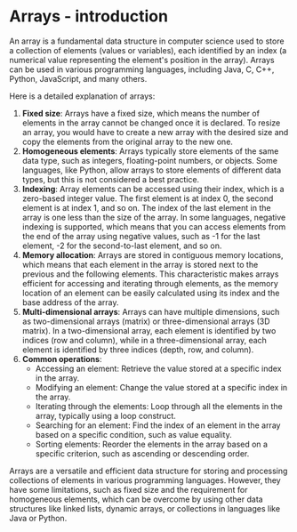 # Arrays - introduction

An array is a fundamental data structure in computer science used to store a collection of elements (values or variables), each identified by an index (a numerical value representing the element's position in the array). Arrays can be used in various programming languages, including Java, C, C++, Python, JavaScript, and many others.

Here is a detailed explanation of arrays:

1. **Fixed size**: Arrays have a fixed size, which means the number of elements in the array cannot be changed once it is declared. To resize an array, you would have to create a new array with the desired size and copy the elements from the original array to the new one.
2. **Homogeneous elements**: Arrays typically store elements of the same data type, such as integers, floating-point numbers, or objects. Some languages, like Python, allow arrays to store elements of different data types, but this is not considered a best practice.
3. **Indexing**: Array elements can be accessed using their index, which is a zero-based integer value. The first element is at index 0, the second element is at index 1, and so on. The index of the last element in the array is one less than the size of the array. In some languages, negative indexing is supported, which means that you can access elements from the end of the array using negative values, such as -1 for the last element, -2 for the second-to-last element, and so on.
4. **Memory allocation**: Arrays are stored in contiguous memory locations, which means that each element in the array is stored next to the previous and the following elements. This characteristic makes arrays efficient for accessing and iterating through elements, as the memory location of an element can be easily calculated using its index and the base address of the array.
5. **Multi-dimensional arrays**: Arrays can have multiple dimensions, such as two-dimensional arrays (matrix) or three-dimensional arrays (3D matrix). In a two-dimensional array, each element is identified by two indices (row and column), while in a three-dimensional array, each element is identified by three indices (depth, row, and column).
6. **Common operations**:
    - Accessing an element: Retrieve the value stored at a specific index in the array.
    - Modifying an element: Change the value stored at a specific index in the array.
    - Iterating through the elements: Loop through all the elements in the array, typically using a loop construct.
    - Searching for an element: Find the index of an element in the array based on a specific condition, such as value equality.
    - Sorting elements: Reorder the elements in the array based on a specific criterion, such as ascending or descending order.

Arrays are a versatile and efficient data structure for storing and processing collections of elements in various programming languages. However, they have some limitations, such as fixed size and the requirement for homogeneous elements, which can be overcome by using other data structures like linked lists, dynamic arrays, or collections in languages like Java or Python.

